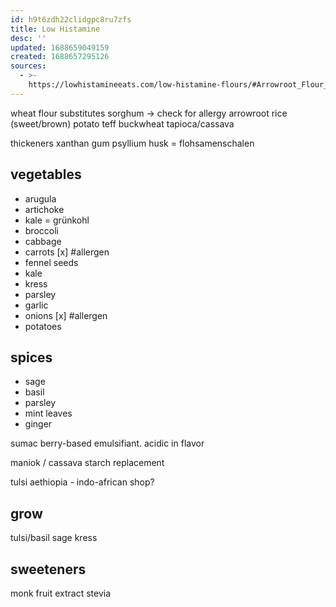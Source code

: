 ```yaml
---
id: h9t6zdh22clidgpc8ru7zfs
title: Low Histamine
desc: ''
updated: 1688659049159
created: 1688657295126
sources:
  - >-
    https://lowhistamineeats.com/low-histamine-flours/#Arrowroot_Flour_Arrowroot_Starch
---
```


wheat flour substitutes
  sorghum -> check for allergy
  arrowroot
  rice (sweet/brown)
  potato
  teff
  buckwheat
  tapioca/cassava

thickeners
  xanthan gum
  psyllium husk = flohsamenschalen

## vegetables
- arugula
- artichoke
- kale = grünkohl
- broccoli
- cabbage
- carrots [x] #allergen
- fennel seeds
- kale
- kress
- parsley
- garlic
- onions [x] #allergen
- potatoes

## spices
- sage
- basil
- parsley
- mint leaves
- ginger

sumac
  berry-based emulsifiant. acidic in flavor

maniok / cassava
  starch replacement

tulsi
  aethiopia - indo-african shop?

## grow
tulsi/basil
sage
kress

## sweeteners
monk fruit extract
stevia
